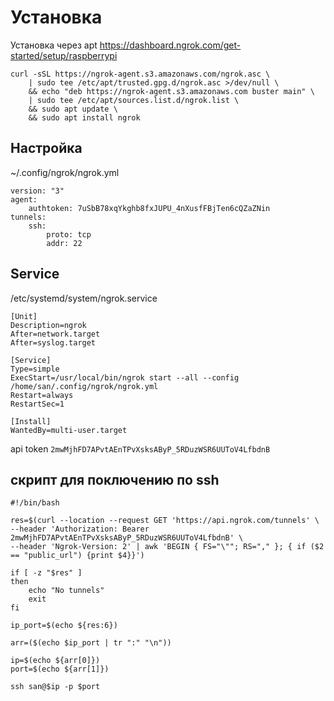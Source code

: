# Установка
Установка через apt https://dashboard.ngrok.com/get-started/setup/raspberrypi
```
curl -sSL https://ngrok-agent.s3.amazonaws.com/ngrok.asc \
	| sudo tee /etc/apt/trusted.gpg.d/ngrok.asc >/dev/null \
	&& echo "deb https://ngrok-agent.s3.amazonaws.com buster main" \
	| sudo tee /etc/apt/sources.list.d/ngrok.list \
	&& sudo apt update \
	&& sudo apt install ngrok
```

## Настройка
~/.config/ngrok/ngrok.yml
```
version: "3"
agent:
    authtoken: 7uSbB78xqYkghb8fxJUPU_4nXusfFBjTen6cQZaZNin
tunnels:
    ssh:
        proto: tcp
        addr: 22
```

## Service
/etc/systemd/system/ngrok.service
```
[Unit]
Description=ngrok
After=network.target
After=syslog.target

[Service]
Type=simple
ExecStart=/usr/local/bin/ngrok start --all --config /home/san/.config/ngrok/ngrok.yml
Restart=always
RestartSec=1

[Install]
WantedBy=multi-user.target
```

api token
`2mwMjhFD7APvtAEnTPvXsksAByP_5RDuzWSR6UUToV4LfbdnB`

## скрипт для поключению по ssh
```
#!/bin/bash

res=$(curl --location --request GET 'https://api.ngrok.com/tunnels' \
--header 'Authorization: Bearer 2mwMjhFD7APvtAEnTPvXsksAByP_5RDuzWSR6UUToV4LfbdnB' \
--header 'Ngrok-Version: 2' | awk 'BEGIN { FS="\""; RS="," }; { if ($2 == "public_url") {print $4}}')

if [ -z "$res" ]
then
    echo "No tunnels"
    exit
fi

ip_port=$(echo ${res:6})

arr=($(echo $ip_port | tr ":" "\n"))

ip=$(echo ${arr[0]})
port=$(echo ${arr[1]})

ssh san@$ip -p $port
```
